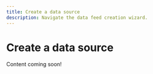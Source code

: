 ```yaml
---
title: Create a data source
description: Navigate the data feed creation wizard.
---
```


# Create a data source

Content coming soon!

